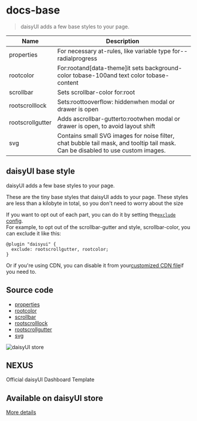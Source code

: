 # docs-base

> daisyUI adds a few base styles to your page.

| Name             | Description                                                                                                                     |
| ---------------- | ------------------------------------------------------------------------------------------------------------------------------- |
| properties       | For necessary at-rules, like variable type for--radialprogress                                                                  |
| rootcolor        | For:rootand[data-theme]it sets background-color tobase-100and text color tobase-content                                         |
| scrollbar        | Sets scrollbar-color for:root                                                                                                   |
| rootscrolllock   | Sets:roottooverflow: hiddenwhen modal or drawer is open                                                                         |
| rootscrollgutter | Adds ascrollbar-gutterto:rootwhen modal or drawer is open, to avoid layout shift                                                |
| svg              | Contains small SVG images for noise filter, chat bubble tail mask, and tooltip tail mask. Can be disabled to use custom images. |

## daisyUI base style

daisyUI adds a few base styles to your page.

These are the tiny base styles that daisyUI adds to your page. These styles are less than a kilobyte in total, so you don't need to worry about the size

If you want to opt out of each part, you can do it by setting the[`exclude` config](about:/docs/config/#exclude).  
For example, to opt out of the scrollbar-gutter and style, scrollbar-color, you can exclude it like this:

```
@plugin "daisyui" {
  exclude: rootscrollgutter, rootcolor;
}
```

Or if you're using CDN, you can disable it from your[customized CDN file](/docs/cdn/)if you need to.

## [](#source-code)Source code

*   [properties](https://github.com/saadeghi/daisyui/blob/master/packages/daisyui/src/base/properties.css)
*   [rootcolor](https://github.com/saadeghi/daisyui/blob/master/packages/daisyui/src/base/rootcolor.css)
*   [scrollbar](https://github.com/saadeghi/daisyui/blob/master/packages/daisyui/src/base/scrollbar.css)
*   [rootscrolllock](https://github.com/saadeghi/daisyui/blob/master/packages/daisyui/src/base/rootscrolllock.css)
*   [rootscrollgutter](https://github.com/saadeghi/daisyui/blob/master/packages/daisyui/src/base/rootscrollgutter.css)
*   [svg](https://github.com/saadeghi/daisyui/blob/master/packages/daisyui/src/base/svg.css)

![daisyUI store](https://img.daisyui.com/images/store/nexus.webp)

## NEXUS  
Official daisyUI Dashboard Template

## Available on daisyUI store

[More details](/store)
